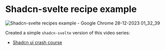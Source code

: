 # Shadcn-svelte recipe example

![Shadcn-svelte recipes example - Google Chrome 28-12-2023 01_32_39](https://github.com/boudewijnbout/shadcn-svelte-recipes-example/assets/45170095/9cc50d19-dd4e-4014-acb3-c6de12fa9483)

Created a simple `shadcn-svelte` version of this video series:

- [Shadcn ui crash course](https://www.youtube.com/watch?v=wcTzlJi2Oz4)  

